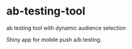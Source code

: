 # ab-testing-tool
ab testing tool with dynamic audience selection


Shiny app for mobile push a/b testing.
